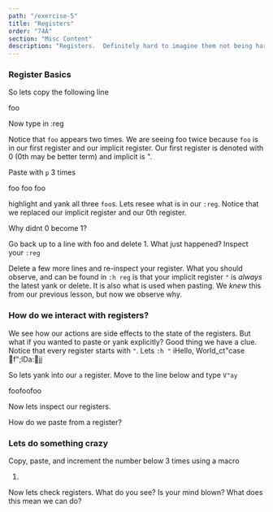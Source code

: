 ```yaml
---
path: "/exercise-5"
title: "Registers"
order: "74A"
section: "Misc Content"
description: "Registers.  Definitely hard to imagine them not being hard."
---
```


### Register Basics
So lets copy the following line

foo

Now type in :reg

Notice that `foo` appears two times.  We are seeing foo twice because `foo` is
in our first register and our implicit register.  Our first register is denoted
with 0 (0th may be better term) and implicit is ".

Paste with `p` 3 times 

foo
foo
foo

highlight and yank all three `foo`s.  Lets resee what is in our `:reg`.  Notice
that we replaced our implicit register and our 0th register.  

Why didnt 0 become 1?

Go back up to a line with foo and delete 1.  What just happened?  Inspect your
`:reg`

Delete a few more lines and re-inspect your register.  What you should observe,
and can be found in `:h reg` is that your implicit register `"` is _always_ the
latest yank or delete.  It is also what is used when pasting.  We _knew_ this
from our previous lesson, but now we observe why.

### How do we interact with registers?
We see how our actions are side effects to the state of the registers.  But
what if you wanted to paste or yank explicitly?  Good thing we have a clue.
Notice that every register starts with `"`.  Lets `:h "`
iHello, World_ct"case f";lDa:jj

So lets yank into our `a` register.  Move to the line below and type `V"ay`

foofoofoo

Now lets inspect our registers.

How do we paste from a register?  

### Lets do something crazy

Copy, paste, and increment the number below 3 times using a macro

1.

Now lets check registers.  What do you see?  Is your mind blown?  What does
this mean we can do?
